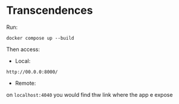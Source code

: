# Transcendences

Run:

`docker compose up --build`

Then access:

- Local:

`http://00.0.0:8000/`

- Remote:

on `localhost:4040` you would find thw link where the app e expose

